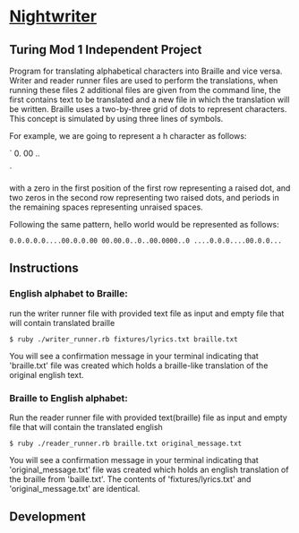 # [Nightwriter](https://backend.turing.io/module1/projects/night_writer/)

## Turing Mod 1 Independent Project
Program for translating alphabetical characters into Braille and vice versa. Writer and reader runner files are used to perform the translations, when running these files 2 additional files are given from the command line, the first contains text to be translated and a new file in which the translation will be written. Braille uses a two-by-three grid of dots to represent characters. This concept is simulated by using three lines of symbols.

For example, we are going to represent a h character as follows:

`
0.
00
..

`

with a zero in the first position of the first row representing a raised dot, and two zeros in the second row representing two raised dots, and periods in the remaining spaces representing unraised spaces.

Following the same pattern, hello world would be represented as follows:

`
0.0.0.0.0....00.0.0.00
00.00.0..0..00.0000..0
....0.0.0....00.0.0...
`

## Instructions

### English alphabet to Braille:

run the writer runner file with provided text file as input and empty file that will contain translated braille

`$ ruby ./writer_runner.rb fixtures/lyrics.txt braille.txt`

You will see a confirmation message in your terminal indicating that 'braille.txt' file was created which holds a braille-like translation of the original english text.

### Braille to English alphabet:

Run the reader runner file with provided text(braille) file as input and empty file that will contain the translated english

`$ ruby ./reader_runner.rb braille.txt original_message.txt`

You will see a confirmation message in your terminal indicating that 'original_message.txt' file was created which holds an english translation of the braille from 'baille.txt'. The contents of 'fixtures/lyrics.txt' and 'original_message.txt' are identical.

## Development

